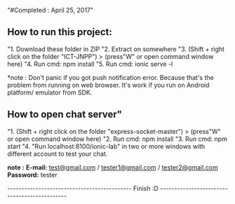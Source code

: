 "#Completed : April 25, 2017"



## How to run this project:

"1. Download these folder in ZIP
"2. Extract on somewhere
"3. (Shift + right click on the folder "ICT-JNPP") > (press"W" or open command window here)
"4. Run cmd: npm install
"5. Run cmd: ionic serve -l


*note : Don't panic if you got push notification error. Because that's the problem from running on web browser.
It's work if you run on Android platform/ emulator from SDK.


## How to open chat server"

"1. (Shift + right click on the folder "express-socket-master") > (press"W" or open command window here)
"2. Run cmd: npm install
"3. Run cmd: npm start
"4. "Run localhost:8100/ionic-lab" in two or more windows with different account to test your chat.


**note :** **E-mail:** test@gmail.com / tester1@gmail.com / tester2@gmail.com  **Password:** tester 

--------------------------------------------   Finish :D ---------------------------------------------
